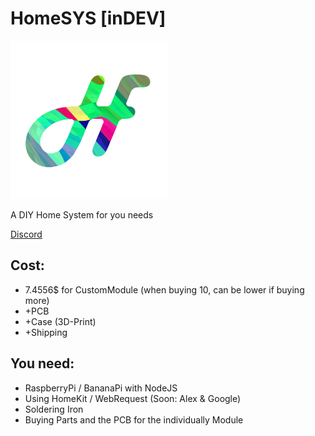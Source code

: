 #  HomeSYS [inDEV]
![logo](https://github.com/lucsoft-DevTeam/HomeSYS/blob/master/logo1.png?raw=true)

  A DIY Home System for you needs
  
   [Discord](https://discord.gg/9GHYtuu)

## Cost:
 
 - 7.4556$ for CustomModule (when buying 10, can be lower if buying more) 
 - +PCB
 - +Case (3D-Print)
 - +Shipping
## You need:

 - RaspberryPi / BananaPi with NodeJS
 - Using HomeKit / WebRequest (Soon: Alex & Google)
 - Soldering Iron
 - Buying Parts and the PCB for the individually Module

 
